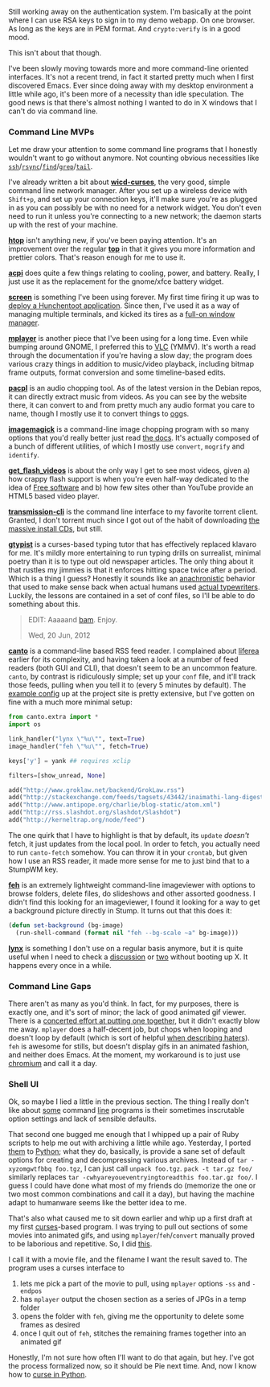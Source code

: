 Still working away on the authentication system. I'm basically at the point where I can use RSA keys to sign in to my demo webapp. On one browser. As long as the keys are in PEM format. And `crypto:verify` is in a good mood.

This isn't about that though.

I've been slowly moving towards more and more command-line oriented interfaces. It's not a recent trend, in fact it started pretty much when I first discovered Emacs. Ever since doing away with my desktop environment a little while ago, it's been more of a necessity than idle speculation. The good news is that there's almost nothing I wanted to do in X windows that I can't do via command line.

### Command Line MVPs

Let me draw your attention to some command line programs that I honestly wouldn't want to go without anymore. Not counting obvious necessities like [`ssh`](http://www.openssh.com/)/[`rsync`](http://ss64.com/bash/rsync.html)/[`find`](http://en.wikipedia.org/wiki/Find)/[`grep`](http://tldp.org/LDP/Bash-Beginners-Guide/html/sect_04_02.html)/[`tail`](http://en.wikipedia.org/wiki/Tail_(Unix)).

I've already written a bit about [**wicd-curses**](http://manpages.ubuntu.com/manpages/karmic/man8/wicd-curses.8.html), the very good, simple command line network manager. After you set up a wireless device with `Shift+p`, and set up your connection keys, it'll make sure you're as plugged in as you can possibly be with no need for a network widget. You don't even need to run it unless you're connecting to a new network; the daemon starts up with the rest of your machine.

[**htop**](http://htop.sourceforge.net/) isn't anything new, if you've been paying attention. It's an improvement over the regular [**top**](http://linux.die.net/man/1/top) in that it gives you more information and prettier colors. That's reason enough for me to use it.

[**acpi**](http://wiki.debian.org/ACPI) does quite a few things relating to cooling, power, and battery. Really, I just use it as the replacement for the gnome/xfce battery widget.

[**screen**](http://www.gnu.org/software/screen/) is something I've been using forever. My first time firing it up was to [deploy a Hunchentoot application](http://stackoverflow.com/a/514625/190887). Since then, I've used it as a way of managing multiple terminals, and kicked its tires as a [full-on window manager](http://localhost:4444/posts/screen-for-stumpwm-xmonad-users-gnu-screen-as-a-window-manager).

[**mplayer**](http://www.mplayerhq.hu/design7/news.html) is another piece that I've been using for a long time. Even while bumping around GNOME, I preferred this to [VLC](http://www.videolan.org/vlc/index.html) (YMMV). It's worth a read through the documentation if you're having a slow day; the program does various crazy things in addition to music/video playback, including bitmap frame outputs, format conversion and some timeline-based edits.

[**pacpl**](http://pacpl.sourceforge.net/) is an audio chopping tool. As of the latest version in the Debian repos, it can directly extract music from videos. As you can see by the website there, it can convert to and from pretty much any audio format you care to name, though I mostly use it to convert things to [ogg](http://en.wikipedia.org/wiki/Ogg)s.

[**imagemagick**](http://www.imagemagick.org/script/index.php) is a command-line image chopping program with so many options that you'd really better just read [the docs](http://www.imagemagick.org/script/command-line-tools.php?ImageMagick=fmrn62da6hq94butv3t53diib0). It's actually composed of a bunch of different utilities, of which I mostly use `convert`, `mogrify` and `identify`.

[**get_flash_videos**](http://code.google.com/p/get-flash-videos/) is about the only way I get to see most videos, given a) how crappy flash support is when you're even half-way dedicated to the idea of [Free software](http://www.gnu.org/philosophy/free-sw.html) and b) how few sites other than YouTube provide an HTML5 based video player.

[**transmission-cli**](https://forum.transmissionbt.com/viewtopic.php?f=2&t=11784) is the command line interface to my favorite torrent client. Granted, I don't torrent much since I got out of the habit of downloading [the massive install CDs](http://www.debian.org/CD/torrent-cd/), but still.

[**gtypist**](http://www.gnu.org/software/gtypist/) is a curses-based typing tutor that has effectively replaced klavaro for me. It's mildly more entertaining to run typing drills on surrealist, minimal poetry than it is to type out old newspaper articles. The only thing about it that rustles my jimmies is that it enforces hitting space twice after a period. Which is a thing I guess? Honestly it sounds like an [anachronistic](http://www.hanselman.com/blog/TheFloppyDiskMeansSaveAnd14OtherOldPeopleIconsThatDontMakeSenseAnymore.aspx) behavior that used to make sense back when actual humans used [actual typewriters](http://crashreboot.blogspot.ca/2009/04/your-word-processor-is-no-typewriter.html). Luckily, the lessons are contained in a set of conf files, so I'll be able to do something about this.

> EDIT:
> Aaaaand [bam](https://github.com/Inaimathi/gtypist-single-space). Enjoy.
>
> Wed, 20 Jun, 2012

[**canto**](http://codezen.org/canto/) is a command-line based RSS feed reader. I complained about [liferea](http://liferea.sourceforge.net/) earlier for its complexity, and having taken a look at a number of feed readers (both GUI and CLI), that doesn't seem to be an uncommon feature. `canto`, by contrast is ridiculously simple; set up your `conf` file, and it'll track those feeds, pulling when you tell it to (every 5 minutes by default). The [example config](http://codezen.org/canto/config/#example-config) up at the project site is pretty extensive, but I've gotten on fine with a much more minimal setup:

```python
from canto.extra import *
import os

link_handler("lynx \"%u\"", text=True)
image_handler("feh \"%u\"", fetch=True)

keys['y'] = yank ## requires xclip

filters=[show_unread, None]

add("http://www.groklaw.net/backend/GrokLaw.rss")
add("http://stackexchange.com/feeds/tagsets/43442/inaimathi-lang-digests?sort=active")
add("http://www.antipope.org/charlie/blog-static/atom.xml")
add("http://rss.slashdot.org/slashdot/Slashdot")
add("http://kerneltrap.org/node/feed")
```

The one quirk that I have to highlight is that by default, its `update` *doesn't* fetch, it just updates from the local pool. In order to fetch, you actually need to run `canto-fetch` somehow. You can throw it in your `crontab`, but given how I use an RSS reader, it made more sense for me to just bind that to a StumpWM key.

[**feh**](http://feh.finalrewind.org/) is an extremely lightweight command-line imageviewer with options to browse folders, delete files, do slideshows and other assorted goodness. I didn't find this looking for an imageviewer, I found it looking for a way to get a background picture directly in Stump. It turns out that this does it:

```lisp
(defun set-background (bg-image)
  (run-shell-command (format nil "feh --bg-scale ~a" bg-image)))
```

[**lynx**](http://lynx.browser.org/) is something I don't use on a regular basis anymore, but it is quite useful when I need to check a [discussion](http://www.antipope.org/charlie/) or [two](http://www.groklaw.net/) without booting up X. It happens every once in a while.

### Command Line Gaps

There aren't as many as you'd think. In fact, for my purposes, there is exactly one, and it's sort of minor; the lack of good animated gif viewer. There is a [concerted effort at putting one together](http://www.lcdf.org/gifsicle/), but it didn't exactly blow me away. `mplayer` does a half-decent job, but chops when looping and doesn't loop by default (which is sort of helpful [when describing haters](http://cdn.smosh.com/sites/default/files/bloguploads/haters-gators-gate.gif)). `feh` is awesome for stills, but doesn't display gifs in an animated fashion, and neither does Emacs. At the moment, my workaround is to just use [chromium](http://www.chromium.org/) and call it a day.

### Shell UI

Ok, so maybe I lied a little in the previous section. The thing I really don't like about [some](http://www.gnu.org/software/tar/) command [line](http://ffmpeg.org/) programs is their sometimes inscrutable option settings and lack of sensible defaults.

That second one bugged me enough that I whipped up a pair of Ruby scripts to help me out with archiving a little while ago. Yesterday, I ported [them](https://github.com/Inaimathi/shell-ui/blob/master/python/unpack) to [Python](https://github.com/Inaimathi/shell-ui/blob/master/python/pack); what they do, basically, is provide a sane set of default options for creating and decompressing various archives. Instead of `tar -xyzomgwtfbbq foo.tgz`, I can just call `unpack foo.tgz`. `pack -t tar.gz foo/` similarly replaces `tar -cwhyareyoueventryingtoreadthis foo.tar.gz foo/`. I guess I could have done what most of my friends do (memorize the one or two most common combinations and call it a day), but having the machine adapt to humanware seems like the better idea to me.

That's also what caused me to sit down earlier and whip up a first draft at my first [curses](http://en.wikipedia.org/wiki/Curses_(programming_library))-based program. I was trying to pull out sections of some movies into animated gifs, and using `mplayer`/`feh`/`convert` manually proved to be laborious and repetitive. So, I did [this](https://github.com/Inaimathi/shell-ui/blob/master/python/vid2gif).

I call it with a movie file, and the filename I want the result saved to. The program uses a curses interface to

1. lets me pick a part of the movie to pull, using `mplayer` options `-ss` and `-endpos`
2. has `mplayer` output the chosen section as a series of JPGs in a temp folder
3. opens the folder with `feh`, giving me the opportunity to delete some frames as desired
4. once I quit out of `feh`, stitches the remaining frames together into an animated gif

Honestly, I'm not sure how often I'll want to do that again, but hey. I've got the process formalized now, so it should be Pie next time. And, now I know how to [curse in Python](http://docs.python.org/library/curses.html).
